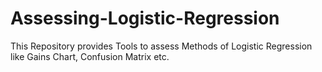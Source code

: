 # Assessing-Logistic-Regression
This Repository provides Tools to assess Methods of Logistic Regression like Gains Chart, Confusion Matrix etc.

